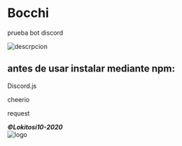 # Bocchi
prueba bot discord

<img src="https://cdn.discordapp.com/attachments/765191080416903168/768865643020812318/unknown.png" alt ="descrpcion"/>

## antes de usar instalar mediante npm:
Discord.js

cheerio

request

***©Lokitosi10-2020***</br>
<img src="https://pbs.twimg.com/profile_images/1301791062340431873/QTc959wG_400x400.jpg" alt="logo"/>
